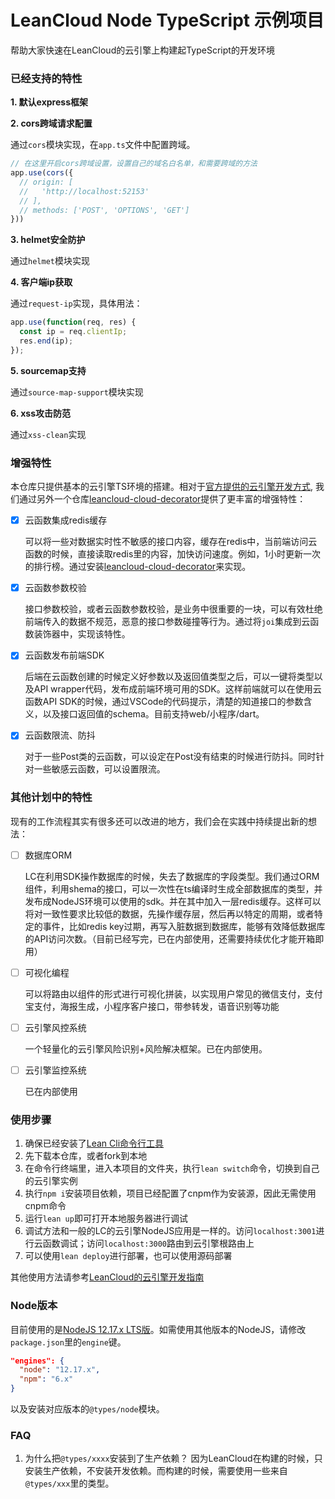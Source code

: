 # LeanCloud Node TypeScript 示例项目

帮助大家快速在LeanCloud的云引擎上构建起TypeScript的开发环境



### 已经支持的特性 ###

**1. 默认express框架**

**2. cors跨域请求配置**

通过`cors`模块实现，在`app.ts`文件中配置跨域。

``` ts
// 在这里开启cors跨域设置，设置自己的域名白名单，和需要跨域的方法
app.use(cors({
  // origin: [
  //   'http://localhost:52153'
  // ],
  // methods: ['POST', 'OPTIONS', 'GET']
}))
```

**3. helmet安全防护**

通过`helmet`模块实现

**4. 客户端ip获取**

通过`request-ip`实现，具体用法：
``` ts
app.use(function(req, res) {
  const ip = req.clientIp;
  res.end(ip);
});
```
**5. sourcemap支持**

通过`source-map-support`模块实现

**6. xss攻击防范**

通过`xss-clean`实现



### 增强特性 ###

本仓库只提供基本的云引擎TS环境的搭建。相对于[官方提供的云引擎开发方式](https://leancloud.cn/docs/leanengine_cloudfunction_guide-node.html), 我们通过另外一个仓库[leancloud-cloud-decorator](https://github.com/paraself/leancloud-cloud-decorator)提供了更丰富的增强特性：

- [x] 云函数集成redis缓存

  可以将一些对数据实时性不敏感的接口内容，缓存在redis中，当前端访问云函数的时候，直接读取redis里的内容，加快访问速度。例如，1小时更新一次的排行榜。通过安装[leancloud-cloud-decorator](https://github.com/paraself/leancloud-cloud-decorator)来实现。

- [x] 云函数参数校验

  接口参数校验，或者云函数参数校验，是业务中很重要的一块，可以有效杜绝前端传入的数据不规范，恶意的接口参数碰撞等行为。通过将`joi`集成到云函数装饰器中，实现该特性。

- [x] 云函数发布前端SDK

  后端在云函数创建的时候定义好参数以及返回值类型之后，可以一键将类型以及API wrapper代码，发布成前端环境可用的SDK。这样前端就可以在使用云函数API SDK的时候，通过VSCode的代码提示，清楚的知道接口的参数含义，以及接口返回值的schema。目前支持web/小程序/dart。

- [x] 云函数限流、防抖

  对于一些Post类的云函数，可以设定在Post没有结束的时候进行防抖。同时针对一些敏感云函数，可以设置限流。



### 其他计划中的特性 ###

现有的工作流程其实有很多还可以改进的地方，我们会在实践中持续提出新的想法：

- [ ] 数据库ORM

  LC在利用SDK操作数据库的时候，失去了数据库的字段类型。我们通过ORM组件，利用shema的接口，可以一次性在ts编译时生成全部数据库的类型，并发布成NodeJS环境可以使用的sdk。并在其中加入一层redis缓存。这样可以将对一致性要求比较低的数据，先操作缓存层，然后再以特定的周期，或者特定的事件，比如redis key过期，再写入脏数据到数据库，能够有效降低数据库的API访问次数。（目前已经写完，已在内部使用，还需要持续优化才能开箱即用）

- [ ] 可视化编程

  可以将路由以组件的形式进行可视化拼装，以实现用户常见的微信支付，支付宝支付，海报生成，小程序客户接口，带参转发，语音识别等功能

- [ ] 云引擎风控系统

  一个轻量化的云引擎风险识别+风险解决框架。已在内部使用。

- [ ] 云引擎监控系统

  已在内部使用



### 使用步骤 ###

1. 确保已经安装了[Lean Cli命令行工具](https://leancloud.cn/docs/leanengine_cli.html)
2. 先下载本仓库，或者fork到本地
3. 在命令行终端里，进入本项目的文件夹，执行```lean switch```命令，切换到自己的云引擎实例
4. 执行```npm i```安装项目依赖，项目已经配置了cnpm作为安装源，因此无需使用cnpm命令
5. 运行```lean up```即可打开本地服务器进行调试
6. 调试方法和一般的LC的云引擎NodeJS应用是一样的。访问```localhost:3001```进行云函数调试；访问```localhost:3000```路由到云引擎根路由上
7. 可以使用`lean deploy`进行部署，也可以使用源码部署

其他使用方法请参考[LeanCloud的云引擎开发指南](https://leancloud.cn/docs/leanengine_quickstart.html)



### Node版本 ###

目前使用的是[NodeJS 12.17.x LTS版](https://nodejs.org/en/)。如需使用其他版本的NodeJS，请修改`package.json`里的`engine`键。
``` json
"engines": {
  "node": "12.17.x",
  "npm": "6.x"
}
```
以及安装对应版本的`@types/node`模块。

### FAQ ###
1. 为什么把`@types/xxxx`安装到了生产依赖？
因为LeanCloud在构建的时候，只安装生产依赖，不安装开发依赖。而构建的时候，需要使用一些来自`@types/xxx`里的类型。